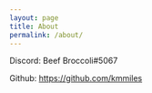 ```yaml
---
layout: page
title: About
permalink: /about/
---
```


Discord: Beef Broccoli#5067

Github: <https://github.com/kmmiles>

